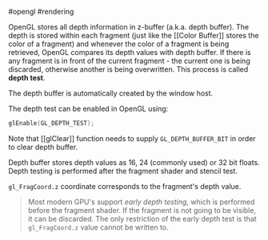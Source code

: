#opengl #rendering 

OpenGL stores all depth information in z-buffer (a.k.a. depth buffer). The depth is stored within each fragment (just like the [[Color Buffer]] stores the color of a fragment) and whenever the color of a fragment is being retrieved, OpenGL compares its depth values with depth buffer. If there is any fragment is in front of the current fragment - the current one is being discarded, otherwise another is being overwritten. This process is called **depth test**.

The depth buffer is automatically created by the window host.

The depth test can be enabled in OpenGL using:

```cpp
glEnable(GL_DEPTH_TEST);
```

Note that [[glClear]] function needs to supply `GL_DEPTH_BUFFER_BIT` in order to clear depth buffer.

Depth buffer stores depth values as 16, 24 (commonly used) or 32 bit floats. Depth testing is performed after the fragment shader and stencil test. 

`gl_FragCoord.z` coordinate corresponds to the fragment's depth value.

> Most modern GPU's support *early depth testing*, which is performed before the fragment shader. If the fragment is not going to be visible, it can be discarded. The only restriction of the early depth test is that `gl_FragCoord.z` value cannot be written to.


